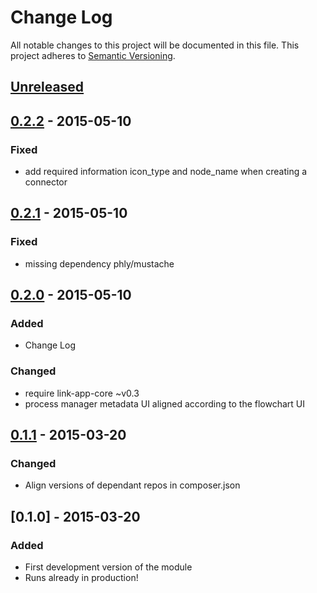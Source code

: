 # Change Log
All notable changes to this project will be documented in this file.
This project adheres to [Semantic Versioning](http://semver.org/).

## [Unreleased][unreleased]

## [0.2.2] - 2015-05-10
### Fixed
- add required information icon_type and node_name when creating a connector

## [0.2.1] - 2015-05-10
### Fixed
- missing dependency phly/mustache

## [0.2.0] - 2015-05-10
### Added
- Change Log

### Changed
- require link-app-core ~v0.3
- process manager metadata UI aligned according to the flowchart UI

## [0.1.1] - 2015-03-20
### Changed
- Align versions of dependant repos in composer.json

## [0.1.0] - 2015-03-20
### Added
- First development version of the module
- Runs already in production!

[unreleased]: https://github.com/prooph/link-file-connector/compare/v0.2.2...HEAD
[0.2.2]: https://github.com/prooph/link-file-connector/compare/v0.2.1...v0.2.2
[0.2.1]: https://github.com/prooph/link-file-connector/compare/v0.2.0...v0.2.1
[0.2.0]: https://github.com/prooph/link-file-connector/compare/v0.1.1...v0.2.0
[0.1.1]: https://github.com/prooph/link-file-connector/compare/v0.1...v0.1.1
